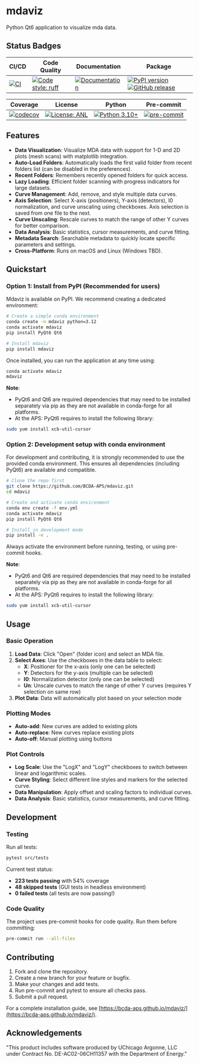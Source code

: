 # mdaviz

Python Qt6 application to visualize mda data.

## Status Badges

CI/CD | Code Quality | Documentation | Package
--- | --- | --- | ---
[![CI](https://github.com/BCDA-APS/mdaviz/workflows/CI/badge.svg)](https://github.com/BCDA-APS/mdaviz/actions/workflows/ci.yml) | [![Code style: ruff](https://img.shields.io/badge/code%20style-ruff-000000.svg)](https://github.com/astral-sh/ruff) | [![Documentation](https://img.shields.io/badge/docs-GitHub%20Pages-blue.svg)](https://bcda-aps.github.io/mdaviz/) | [![PyPI version](https://badge.fury.io/py/mdaviz.svg?cache=1)](https://badge.fury.io/py/mdaviz) [![GitHub release](https://img.shields.io/github/release/BCDA-APS/mdaviz.svg)](https://github.com/BCDA-APS/mdaviz/releases)

Coverage | License | Python | Pre-commit
--- | --- | --- | ---
[![codecov](https://codecov.io/gh/BCDA-APS/mdaviz/branch/main/graph/badge.svg)](https://codecov.io/gh/BCDA-APS/mdaviz) | [![License: ANL](https://img.shields.io/badge/License-ANL-brightgreen.svg)](LICENSE.txt) | [![Python 3.10+](https://img.shields.io/badge/python-3.10+-blue.svg)](https://www.python.org/downloads/) | [![pre-commit](https://img.shields.io/badge/pre--commit-enabled-brightgreen?logo=pre-commit&logoColor=white)](https://github.com/pre-commit/pre-commit)

## Features

* **Data Visualization**: Visualize MDA data with support for 1-D and 2D plots (mesh scans) with matplotlib integration.
* **Auto-Load Folders**: Automatically loads the first valid folder from recent folders list (can be disabled in the preferences).
* **Recent Folders**: Remembers recently opened folders for quick access.
* **Lazy Loading**: Efficient folder scanning with progress indicators for large datasets.
* **Curve Management**: Add, remove, and style multiple data curves.
* **Axis Selection**: Select X-axis (positioners), Y-axis (detectors), I0 normalization, and curve unscaling using checkboxes. Axis selection is saved from one file to the next.
* **Curve Unscaling**: Rescale curves to match the range of other Y curves for better comparison.
* **Data Analysis**: Basic statistics, cursor measurements, and curve fitting.
* **Metadata Search**: Searchable metadata to quickly locate specific parameters and settings.
* **Cross-Platform**: Runs on macOS and Linux (Windows TBD).

## Quickstart

### Option 1: Install from PyPI (Recommended for users)

Mdaviz is available on PyPI. We recommend creating a dedicated environment:

```bash
# Create a simple conda environment
conda create -n mdaviz python=3.12
conda activate mdaviz
pip install PyQt6 Qt6

# Install mdaviz
pip install mdaviz
```

Once installed, you can run the application at any time using:
```bash
conda activate mdaviz
mdaviz
```
**Note**:
* PyQt6 and Qt6 are required dependencies that may need to be installed separately via pip as they are not available in conda-forge for all platforms.
* At the APS: PyQt6 requires to install the following library:
```bash
sudo yum install xcb-util-cursor
```


### Option 2: Development setup with conda environment

For development and contributing, it is strongly recommended to use the provided conda environment. This ensures all dependencies (including PyQt6) are available and compatible.

```bash
# Clone the repo first
git clone https://github.com/BCDA-APS/mdaviz.git
cd mdaviz

# Create and activate conda environment
conda env create -f env.yml
conda activate mdaviz
pip install PyQt6 Qt6

# Install in development mode
pip install -e .
```

Always activate the environment before running, testing, or using pre-commit hooks.


**Note**:
* PyQt6 and Qt6 are required dependencies that may need to be installed separately via pip as they are not available in conda-forge for all platforms.
* At the APS: PyQt6 requires to install the following library:
```bash
sudo yum install xcb-util-cursor
```


## Usage

### Basic Operation

1. **Load Data**: Click "Open" (folder icon) and select an MDA file.
2. **Select Axes**: Use the checkboxes in the data table to select:
   - **X**: Positioner for the x-axis (only one can be selected)
   - **Y**: Detectors for the y-axis (multiple can be selected)
   - **I0**: Normalization detector (only one can be selected)
   - **Un**: Unscale curves to match the range of other Y curves (requires Y selection on same row)
3. **Plot Data**: Data will automatically plot based on your selection mode

### Plotting Modes

- **Auto-add**: New curves are added to existing plots
- **Auto-replace**: New curves replace existing plots
- **Auto-off**: Manual plotting using buttons

### Plot Controls

- **Log Scale**: Use the "LogX" and "LogY" checkboxes to switch between linear and logarithmic scales.
- **Curve Styling**: Select different line styles and markers for the selected curve.
- **Data Manipulation**: Apply offset and scaling factors to individual curves.
- **Data Analysis**: Basic statistics, cursor measurements, and curve fitting.



## Development

### Testing

Run all tests:
```bash
pytest src/tests
```

Current test status:
- **223 tests passing** with 54% coverage
- **48 skipped tests** (GUI tests in headless environment)
- **0 failed tests** (all tests are now passing!)

### Code Quality

The project uses pre-commit hooks for code quality. Run them before committing:
```bash
pre-commit run --all-files
```

## Contributing

1. Fork and clone the repository.
2. Create a new branch for your feature or bugfix.
3. Make your changes and add tests.
4. Run pre-commit and pytest to ensure all checks pass.
5. Submit a pull request.

For a complete installation guide, see [https://bcda-aps.github.io/mdaviz/](https://bcda-aps.github.io/mdaviz/).

## Acknowledgements

"This product includes software produced by UChicago Argonne, LLC
under Contract No. DE-AC02-06CH11357 with the Department of Energy."
